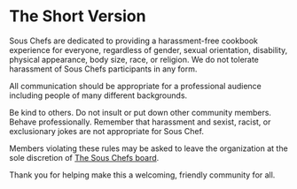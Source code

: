 # The Short Version

Sous Chefs are dedicated to providing a harassment-free cookbook experience for everyone, regardless of gender, sexual orientation, disability, physical appearance, body size, race, or religion. We do not tolerate harassment of Sous Chefs participants in any form.

All communication should be appropriate for a professional audience including people of many different backgrounds. 

Be kind to others. Do not insult or put down other community members. Behave professionally. Remember that harassment and sexist, racist, or exclusionary jokes are not appropriate for Sous Chef.

Members violating these rules may be asked to leave the organization at the sole discretion of [The Sous Chefs board](https://github.com/sous-chefs/meta/blob/master/membership.md).

Thank you for helping make this a welcoming, friendly community for all.

